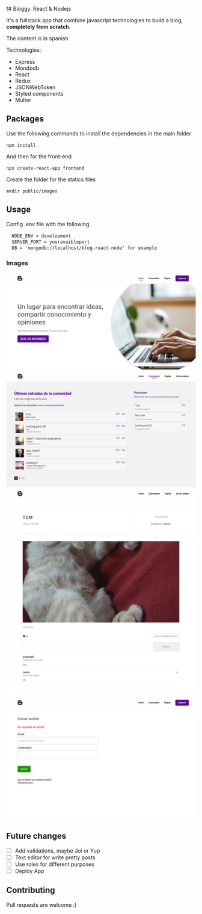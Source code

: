 f# Bloggy. React & Nodejs

It's a fullstack app that combine javascript technologies to build a blog, **completely from scratch**.

The content is in spanish

Technologies: 
- Express
- Mondodb
- React
- Redux
- JSONWebToken
- Styled components
- Multer

## Packages

Use the following commands to install the dependencies in the main folder

```
npm install
```

And then for the front-end

```
npx create-react-app frontend
```

Create the folder for the statics files
```
mkdir public/images
```

## Usage

Config .env file with the following
```
  NODE_ENV = development
  SERVER_PORT = youravaibleport
  DB = 'mongodb://localhost/blog-react-node' for example
```
### Images

![home page](/public/images/home.png)
![community page](/public/images/community.png)
![post detail](/public/images/post-detail.png)
![form](/public/images/form.png)


## Future changes
- [ ] Add validations, maybe Joi or Yup
- [ ] Text editor for write pretty posts
- [ ] Use roles for different purposes
- [ ] Deploy App

## Contributing
Pull requests are welcome :)